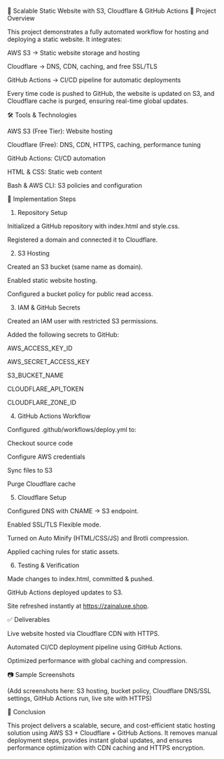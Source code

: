 🚀 Scalable Static Website with S3, Cloudflare & GitHub Actions
📌 Project Overview

This project demonstrates a fully automated workflow for hosting and deploying a static website. It integrates:

AWS S3 → Static website storage and hosting

Cloudflare → DNS, CDN, caching, and free SSL/TLS

GitHub Actions → CI/CD pipeline for automatic deployments

Every time code is pushed to GitHub, the website is updated on S3, and Cloudflare cache is purged, ensuring real-time global updates.

🛠️ Tools & Technologies

AWS S3 (Free Tier): Website hosting

Cloudflare (Free): DNS, CDN, HTTPS, caching, performance tuning

GitHub Actions: CI/CD automation

HTML & CSS: Static web content

Bash & AWS CLI: S3 policies and configuration

🔑 Implementation Steps
1. Repository Setup

Initialized a GitHub repository with index.html and style.css.

Registered a domain and connected it to Cloudflare.

2. S3 Hosting

Created an S3 bucket (same name as domain).

Enabled static website hosting.

Configured a bucket policy for public read access.

3. IAM & GitHub Secrets

Created an IAM user with restricted S3 permissions.

Added the following secrets to GitHub:

AWS_ACCESS_KEY_ID

AWS_SECRET_ACCESS_KEY

S3_BUCKET_NAME

CLOUDFLARE_API_TOKEN

CLOUDFLARE_ZONE_ID

4. GitHub Actions Workflow

Configured .github/workflows/deploy.yml to:

Checkout source code

Configure AWS credentials

Sync files to S3

Purge Cloudflare cache

5. Cloudflare Setup

Configured DNS with CNAME → S3 endpoint.

Enabled SSL/TLS Flexible mode.

Turned on Auto Minify (HTML/CSS/JS) and Brotli compression.

Applied caching rules for static assets.

6. Testing & Verification

Made changes to index.html, committed & pushed.

GitHub Actions deployed updates to S3.

Site refreshed instantly at https://zainaluxe.shop.

✅ Deliverables

Live website hosted via Cloudflare CDN with HTTPS.

Automated CI/CD deployment pipeline using GitHub Actions.

Optimized performance with global caching and compression.

📷 Sample Screenshots

(Add screenshots here: S3 hosting, bucket policy, Cloudflare DNS/SSL settings, GitHub Actions run, live site with HTTPS)

📖 Conclusion

This project delivers a scalable, secure, and cost-efficient static hosting solution using AWS S3 + Cloudflare + GitHub Actions. It removes manual deployment steps, provides instant global updates, and ensures performance optimization with CDN caching and HTTPS encryption.
